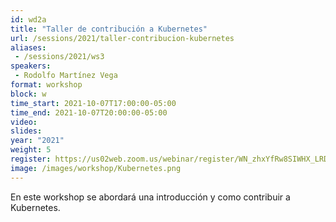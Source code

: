 ```yaml
---
id: wd2a
title: "Taller de contribución a Kubernetes"
url: /sessions/2021/taller-contribucion-kubernetes
aliases:
 - /sessions/2021/ws3
speakers:
 - Rodolfo Martínez Vega
format: workshop
block: w
time_start: 2021-10-07T17:00:00-05:00
time_end: 2021-10-07T20:00:00-05:00
video:
slides:
year: "2021"
weight: 5
register: https://us02web.zoom.us/webinar/register/WN_zhxYfRw8SIWHX_LRDS2sWA
image: /images/workshop/Kubernetes.png
---
```


En este workshop se abordará una introducción y como contribuir a Kubernetes.
